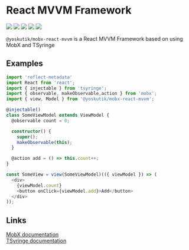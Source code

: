 # React MVVM Framework

[![](https://img.shields.io/npm/l/@yoskutik/mobx-react-mvvm)](https://www.npmjs.com/package/@yoskutik/mobx-react-mvvm)
[![](https://img.shields.io/npm/v/@yoskutik/mobx-react-mvvm)](https://www.npmjs.com/package/@yoskutik/mobx-react-mvvm)
[![](https://img.shields.io/bundlephobia/min/@yoskutik/mobx-react-mvvm?label=size)](https://github.com/Yoskutik/mobx-react-mvvm)
![](https://img.shields.io/lgtm/grade/javascript/github/Yoskutik/mobx-react-mvvm?label=Quality)
![](https://img.shields.io/lgtm/alerts/github/Yoskutik/mobx-react-mvvm?label=Vulnerabilities)

`@yoskutik/mobx-react-mvvm` is a React MVVM Framework based on using MobX and
TSyringe

## Examples

```typescript
import 'reflect-metadata'
import React from 'react';
import { injectable } from 'tsyringe';
import { observable, makeObservable,action } from 'mobx';
import { view, Model } from '@yoskutik/mobx-react-mvvm';

@injectable()
class SomeViewModel extends ViewModel {
  @observable count = 0;

  constructor() {
    super();
    makeObservable(this);
  }

  @action add = () => this.count++;
}

const SomeView = view(SomeViewModel)(({ viewModel }) => (
  <div>
    {viewModel.count}
    <button onClick={viewModel.add}>Add</button>
  </div>
));
```

## Links

[MobX documentation]()  
[TSyringe documentation]()
